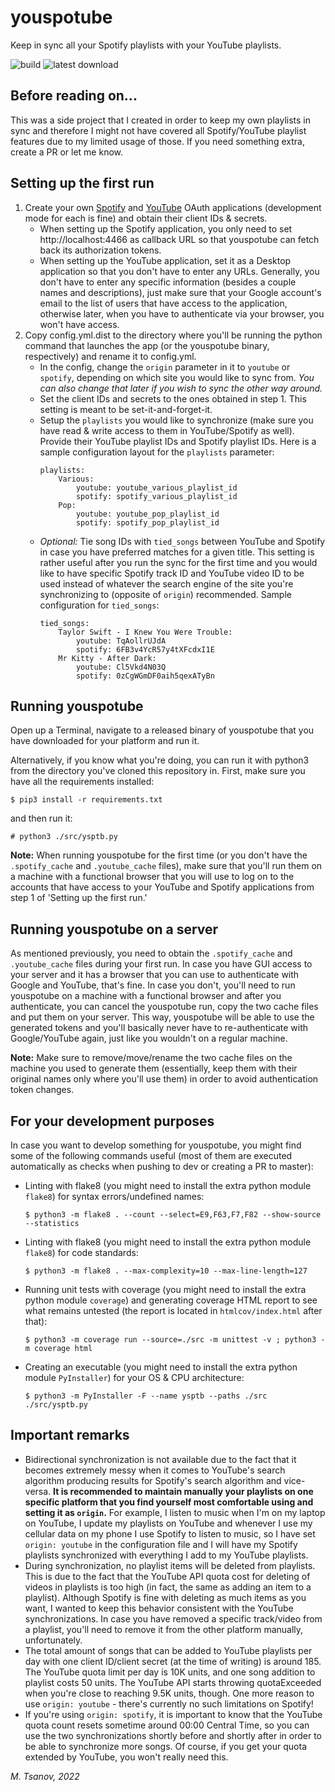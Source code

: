 # youspotube
Keep in sync all your Spotify playlists with your YouTube playlists.

![build](https://img.shields.io/github/workflow/status/mtsanovv/youspotube/Test%20youspotube)
![latest download](https://img.shields.io/github/v/release/mtsanovv/youspotube?style=flat)

## Before reading on...
This was a side project that I created in order to keep my own playlists in sync and therefore I might not have covered all Spotify/YouTube playlist features due to my limited usage of those. If you need something extra, create a PR or let me know.

## Setting up the first run
1. Create your own [Spotify](https://www.codeproject.com/Tips/5276627/HowTo-Setup-a-Spotify-API-App-in-the-Spotify-Devel) and [YouTube](https://wpythub.com/documentation/getting-started/set-youtube-oauth-client-id-client-secret/) OAuth applications (development mode for each is fine) and obtain their client IDs & secrets.
    - When setting up the Spotify application, you only need to set http://localhost:4466 as callback URL so that youspotube can fetch back its authorization tokens.
    - When setting up the YouTube application, set it as a Desktop application so that you don't have to enter any URLs. Generally, you don't have to enter any specific information (besides a couple names and descriptions), just make sure that your Google account's email to the list of users that have access to the application, otherwise later, when you have to authenticate via your browser, you won't have access.
2. Copy config.yml.dist to the directory where you'll be running the python command that launches the app (or the youspotube binary, respectively) and rename it to config.yml.
    - In the config, change the `origin` parameter in it to `youtube` or `spotify`, depending on which site you would like to sync from. *You can also change that later if you wish to sync the other way around.*
    - Set the client IDs and secrets to the ones obtained in step 1. This setting is meant to be set-it-and-forget-it.
    - Setup the `playlists` you would like to synchronize (make sure you have read & write access to them in YouTube/Spotify as well). Provide their YouTube playlist IDs and Spotify playlist IDs. Here is a sample configuration layout for the `playlists` parameter:
        ```
        playlists:
            Various:
                youtube: youtube_various_playlist_id
                spotify: spotify_various_playlist_id
            Pop:
                youtube: youtube_pop_playlist_id
                spotify: spotify_pop_playlist_id
        ```
    - *Optional:* Tie song IDs with `tied_songs` between YouTube and Spotify in case you have preferred matches for a given title. This setting is rather useful after you run the sync for the first time and you would like to have specific Spotify track ID and YouTube video ID to be used instead of whatever the search engine of the site you're synchronizing to (opposite of `origin`) recommended. Sample configuration for `tied_songs`:
        ```
        tied_songs:
            Taylor Swift - I Knew You Were Trouble:
                youtube: TqAollrUJdA
                spotify: 6FB3v4YcR57y4tXFcdxI1E
            Mr Kitty - After Dark:
                youtube: Cl5Vkd4N03Q
                spotify: 0zCgWGmDF0aih5qexATyBn
        ```

## Running youspotube

Open up a Terminal, navigate to a released binary of youspotube that you have downloaded for your platform and run it.

Alternatively, if you know what you're doing, you can run it with python3 from the directory you've cloned this repository in. First, make sure you have all the requirements installed:

```
$ pip3 install -r requirements.txt
```

and then run it:

```
# python3 ./src/ysptb.py
```

**Note:** When running youspotube for the first time (or you don't have the `.spotify_cache` and `.youtube_cache` files), make sure that you'll run them on a machine with a functional browser that you will use to log on to the accounts that have access to your YouTube and Spotify applications from step 1 of 'Setting up the first run.'

## Running youspotube on a server

As mentioned previously, you need to obtain the `.spotify_cache` and `.youtube_cache` files during your first run. In case you have GUI access to your server and it has a browser that you can use to authenticate with Google and YouTube, that's fine. In case you don't, you'll need to run youspotube on a machine with a functional browser and after you authenticate, you can cancel the youspotube run, copy the two cache files and put them on your server. This way, youspotube will be able to use the generated tokens and you'll basically never have to re-authenticate with Google/YouTube again, just like you wouldn't on a regular machine.

**Note:** Make sure to remove/move/rename the two cache files on the machine you used to generate them (essentially, keep them with their original names only where you'll use them) in order to avoid authentication token changes.

## For your development purposes

In case you want to develop something for youspotube, you might find some of the following commands useful (most of them are executed automatically as checks when pushing to dev or creating a PR to master):

- Linting with flake8 (you might need to install the extra python module `flake8`) for syntax errors/undefined names:
    ```
    $ python3 -m flake8 . --count --select=E9,F63,F7,F82 --show-source --statistics
    ```
- Linting with flake8 (you might need to install the extra python module `flake8`) for code standards:
    ```
    $ python3 -m flake8 . --max-complexity=10 --max-line-length=127
    ```
- Running unit tests with coverage (you might need to install the extra python module `coverage`) and generating coverage HTML report to see what remains untested (the report is located in `htmlcov/index.html` after that):
    ```
    $ python3 -m coverage run --source=./src -m unittest -v ; python3 -m coverage html
    ```
- Creating an executable (you might need to install the extra python module `PyInstaller`) for your OS & CPU architecture:
    ```
    $ python3 -m PyInstaller -F --name ysptb --paths ./src ./src/ysptb.py
    ```


## Important remarks
- Bidirectional synchronization is not available due to the fact that it becomes extremely messy when it comes to YouTube's search algorithm producing results for Spotify's search algorithm and vice-versa. **It is recommended to maintain manually your playlists on one specific platform that you find yourself most comfortable using and setting it as `origin`.** For example, I listen to music when I'm on my laptop on YouTube, I update my playlists on YouTube and whenever I use my cellular data on my phone I use Spotify to listen to music, so I have set `origin: youtube` in the configuration file and I will have my Spotify playlists synchronized with everything I add to my YouTube playlists.
- During synchronization, no playlist items will be deleted from playlists. This is due to the fact that the YouTube API quota cost for deleting of videos in playlists is too high (in fact, the same as adding an item to a playlist). Although Spotify is fine with deleting as much items as you want, I wanted to keep this behavior consistent with the YouTube synchronizations. In case you have removed a specific track/video from a playlist, you'll need to remove it from the other platform manually, unfortunately.
- The total amount of songs that can be added to YouTube playlists per day with one client ID/client secret (at the time of writing) is around 185. The YouTube quota limit per day is 10K units, and one song addition to playlist costs 50 units. The YouTube API starts throwing quotaExceeded when you're close to reaching 9.5K units, though. One more reason to use `origin: youtube` - there's currently no such limitations on Spotify!
- If you're using `origin: spotify`, it is important to know that the YouTube quota count resets sometime around 00:00 Central Time, so you can use the two synchronizations shortly before and shortly after in order to be able to synchronize more songs. Of course, if you get your quota extended by YouTube, you won't really need this.

*M. Tsanov, 2022*